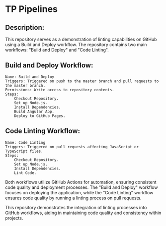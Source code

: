 # TP Pipelines

## Description:
This repository serves as a demonstration of linting capabilities on GitHub using a Build and Deploy workflow. The repository contains two main workflows: "Build and Deploy" and "Code Linting".

## Build and Deploy Workflow:

    Name: Build and Deploy
    Triggers: Triggered on push to the master branch and pull requests to the master branch.
    Permissions: Write access to repository contents.
    Steps:
        Checkout Repository.
        Set up Node.js.
        Install Dependencies.
        Build Angular App.
        Deploy to GitHub Pages.

## Code Linting Workflow:

    Name: Code Linting
    Triggers: Triggered on pull requests affecting JavaScript or TypeScript files.
    Steps:
        Checkout Repository.
        Set up Node.js.
        Install Dependencies.
        Lint Code.

Both workflows utilize GitHub Actions for automation, ensuring consistent code quality and deployment processes. The "Build and Deploy" workflow focuses on deploying the application, while the "Code Linting" workflow ensures code quality by running a linting process on pull requests.

This repository demonstrates the integration of linting processes into GitHub workflows, aiding in maintaining code quality and consistency within projects.
